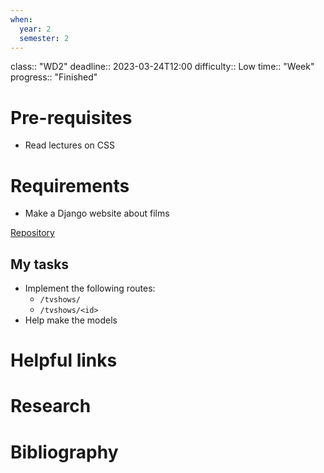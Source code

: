 ```yaml
---
when:
  year: 2
  semester: 2
---
```


class:: "WD2"
deadline:: 2023-03-24T12:00
difficulty:: Low
time:: "Week"
progress:: "Finished"

# Pre-requisites
- Read lectures on CSS

# Requirements
- Make a Django website about films

[Repository](https://github.com/LukeMcColl/WAP2_Group_Project)

## My tasks
- Implement the following routes:
	- `/tvshows/`
	- `/tvshows/<id>`
- Help make the models

# Helpful links

# Research

# Bibliography
